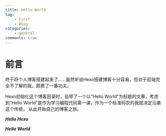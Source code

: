```yaml
---
title: Hello World
tag:
    - First
    - Blog
categories:
    - general
comments: true
---
```


# 前言

终于将个人博客搭建起来了……虽然听说Hexo搭建博客十分容易，但对于前端完全不了解的我，颇费了一番功夫。

Hexo初始化这个博客目录时，自带了一个以“Hello World”为标题的文章，考虑到“Hello World”是作为学习编程代码第一课，作为一个标准码农的我就决定沿袭这个传统，
从此开始自己的博客之旅。

**_Hello Hexo_**

**_Hello World_**
